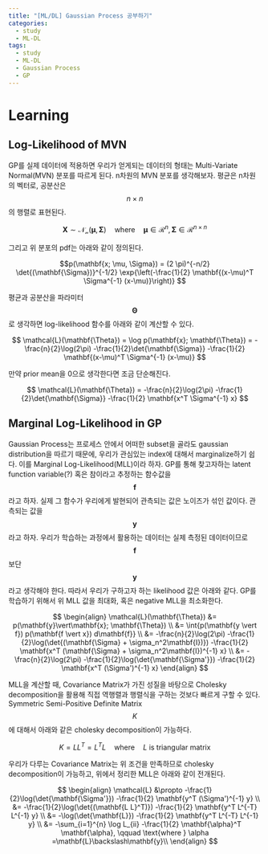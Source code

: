```yaml
---
title: "[ML/DL] Gaussian Process 공부하기"
categories:
  - study
  - ML-DL
tags:
  - study
  - ML-DL
  - Gaussian Process
  - GP
---
```


# Learning

## Log-Likelihood of MVN
GP를 실제 데이터에 적용하면 우리가 얻게되는 데이터의 형태는 Multi-Variate Normal(MVN) 분포를 따르게 된다. n차원의 MVN 분포를 생각해보자. 평균은 n차원의 벡터로, 공분산은 $$n \times n$$의 행렬로 표현된다.

$$\mathbf{X}\sim \mathcal{N_n}(\mathbf{\mu}, \mathbf{\Sigma}) \quad \text{where} \quad \mathbf{\mu} \in \mathcal{R}^n, \mathbf{\Sigma} \in \mathcal{R}^{n \times n}$$

그리고 위 분포의 pdf는 아래와 같이 정의된다.

$$p(\mathbf{x; \mu, \Sigma}) = (2 \pi)^{-n/2} \det{(\mathbf{\Sigma})}^{-1/2} \exp{\left(-\frac{1}{2} \mathbf{(x-\mu)^T \Sigma^{-1} (x-\mu)}\right)} $$


평균과 공분산을 파라미터 $$\mathbf{\Theta}$$로 생각하면 log-likelihood 함수를 아래와 같이 계산할 수 있다.

$$ \mathcal{L}(\mathbf{\Theta}) = \log p(\mathbf{x}; \mathbf{\Theta}) = 
-\frac{n}{2}\log(2\pi) -\frac{1}{2}\det{\mathbf{\Sigma}} -\frac{1}{2} \mathbf{(x-\mu)^T \Sigma^{-1} (x-\mu)} $$

만약 prior mean을 0으로 생각한다면 조금 단순해진다.

$$ \mathcal{L}(\mathbf{\Theta}) = -\frac{n}{2}\log(2\pi) -\frac{1}{2}\det{\mathbf{\Sigma}} -\frac{1}{2} \mathbf{x^T \Sigma^{-1} x} $$

## Marginal Log-Likelihood in GP
Gaussian Process는 프로세스 안에서 어떠한 subset을 골라도 gaussian distribution을 따르기 때문에, 우리가 관심있는 index에 대해서 marginalize하기 쉽다. 이를 Marginal Log-Likelihood(MLL)이라 하자. GP를 통해 찾고자하는 latent function variable(?) 혹은 참이라고 추정하는 함수값을 $$\mathbf{f}$$라고 하자. 실제 그 함수가 우리에게 발현되어 관측되는 값은 노이즈가 섞인 값이다. 관측되는 값을 $$\mathbf{y}$$라고 하자. 우리가 학습하는 과정에서 활용하는 데이터는 실제 측정된 데이터이므로 $$\mathbf{f}$$보단 $$\mathbf{y}$$라고 생각해야 한다. 따라서 우리가 구하고자 하는 likelihood 값은 아래와 같다. GP를 학습하기 위해서 위 MLL 값을 최대화, 혹은 negative MLL을 최소화한다. 

$$ 
\begin{align}
\mathcal{L}(\mathbf{\Theta}) &= p(\mathbf{y}\vert\mathbf{x}; \mathbf{\Theta}) \\
&= \int{p(\mathbf{y \vert f}) p(\mathbf{f \vert x}) d\mathbf{f}} \\
&= -\frac{n}{2}\log(2\pi) -\frac{1}{2}\log(\det{(\mathbf{\Sigma} + \sigma_n^2\mathbf{I})}) -\frac{1}{2} \mathbf{x^T (\mathbf{\Sigma} + \sigma_n^2\mathbf{I})^{-1} x} \\
&= -\frac{n}{2}\log(2\pi) -\frac{1}{2}\log(\det{\mathbf{\Sigma'}}) -\frac{1}{2} \mathbf{x^T (\Sigma')^{-1} x}
\end{align}
$$

MLL을 계산할 때, Covariance Matrix가 가진 성질을 바탕으로 Cholesky decomposition을 활용해 직접 역행렬과 행렬식을 구하는 것보다 빠르게 구할 수 있다. Symmetric Semi-Positive Definite Matrix $$K$$에 대해서 아래와 같은 cholesky decomposition이 가능하다. 

$$ K = LL^T = L^TL  \quad \text{where} \quad L \text{ is triangular matrix}$$

우리가 다루는 Covariance Matrix는 위 조건을 만족하므로 cholesky decomposition이 가능하고, 위에서 정리한 MLL은 아래와 같이 전개된다.

$$ 
\begin{align}
\mathcal{L} &\propto -\frac{1}{2}\log(\det{\mathbf{\Sigma'}}) -\frac{1}{2} \mathbf{y^T (\Sigma')^{-1} y} \\
&= -\frac{1}{2}\log(\det{(\mathbf{L L}^T)}) -\frac{1}{2} \mathbf{y^T L^{-T} L^{-1} y} \\
&= -\log(\det{\mathbf{L}}) -\frac{1}{2} \mathbf{y^T L^{-T} L^{-1} y} \\
&= -\sum_{i=1}^{n} \log L_{ii} -\frac{1}{2} \mathbf{\alpha}^T \mathbf{\alpha}, \qquad \text{where } \alpha =\mathbf{L}\backslash\mathbf{y}\\
\end{align}
$$
